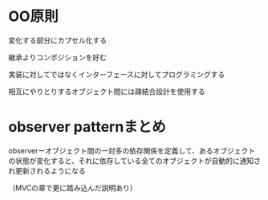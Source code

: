 # OO原則

変化する部分にカプセル化する

継承よりコンポジションを好む

実装に対してではなくインターフェースに対してプログラミングする

相互にやりとりするオブジェクト間には疎結合設計を使用する

# observer patternまとめ

observerーオブジェクト間の一対多の依存関係を定義して、あるオブジェクトの状態が変化すると、それに依存している全てのオブジェクトが自動的に通知され更新されるようになる

（MVCの章で更に踏み込んだ説明あり）